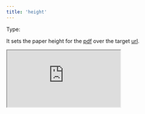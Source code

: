```yaml
---
title: 'height'
--- 
```


Type: <Type children='<string>'/><br/>

It sets the paper height for the [pdf](/docs/api/parameters/pdf) over the target [url](/docs/api/parameters/url).

<Iframe src="https://cdn.microlink.io/docs/oxide.pdf" />

<MultiCodeEditor languages={mqlCode('https://oxide.computer', { pdf: true, height: '480px' })} />

The value accepts values labeled with units.

